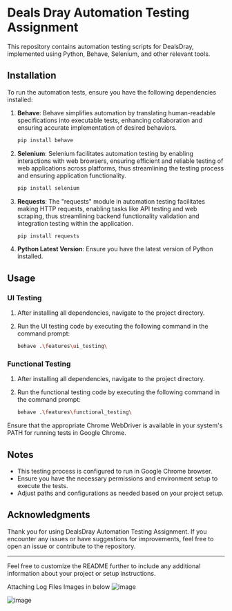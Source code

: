 

# Deals Dray Automation Testing Assignment

This repository contains automation testing scripts for DealsDray, implemented using Python, Behave, Selenium, and other relevant tools.

## Installation

To run the automation tests, ensure you have the following dependencies installed:

1. **Behave**: Behave simplifies automation by translating human-readable specifications into executable tests, enhancing collaboration and ensuring accurate implementation of desired behaviors.
   
   ```bash
   pip install behave
   ```

2. **Selenium**: Selenium facilitates automation testing by enabling interactions with web browsers, ensuring efficient and reliable testing of web applications across platforms, thus streamlining the testing process and ensuring application functionality.
   
   ```bash
   pip install selenium
   ```

3. **Requests**: The "requests" module in automation testing facilitates making HTTP requests, enabling tasks like API testing and web scraping, thus streamlining backend functionality validation and integration testing within the application.
   
   ```bash
   pip install requests
   ```

4. **Python Latest Version**: Ensure you have the latest version of Python installed.

## Usage

### UI Testing

1. After installing all dependencies, navigate to the project directory.
2. Run the UI testing code by executing the following command in the command prompt:

   ```bash
   behave .\features\ui_testing\
   ```

### Functional Testing

1. After installing all dependencies, navigate to the project directory.
2. Run the functional testing code by executing the following command in the command prompt:

   ```bash
   behave .\features\functional_testing\
   ```

Ensure that the appropriate Chrome WebDriver is available in your system's PATH for running tests in Google Chrome.

## Notes

- This testing process is configured to run in Google Chrome browser.
- Ensure you have the necessary permissions and environment setup to execute the tests.
- Adjust paths and configurations as needed based on your project setup.

## Acknowledgments

Thank you for using DealsDray Automation Testing Assignment. If you encounter any issues or have suggestions for improvements, feel free to open an issue or contribute to the repository.

---

Feel free to customize the README further to include any additional information about your project or setup instructions.


Attaching Log Files Images in below
![image](https://github.com/raheshcs/DealsDray/assets/139362471/7894f317-6695-42a6-b9fd-f016646ad389)

![image](https://github.com/raheshcs/DealsDray/assets/139362471/36d36f03-ca8c-4e9f-9d37-72c4b6ece76b)


